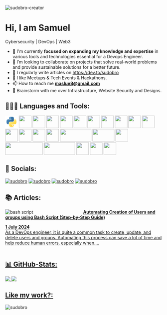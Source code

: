 <p align="left"> <img src="https://komarev.com/ghpvc/?username=sudobro-creator&label=Profile%20views&color=0e75b6&style=flat" alt="sudobro-creator" /> </p>
<h1>Hi, I am Samuel</h1>

Cybersecurity | DevOps | Web3 

- 🌱 I'm currently **focused on expanding my knowledge and expertise** in various tools and technologies essential for a Devops Engineer.
- 👯 I’m looking to collaborate on projects that solve real-world problems and provide sustainable solutions for a better future.
- 📝 I regularly write articles on https://dev.to/sudobro
- 🍕 I like Meetups & Tech Events & Hackathons.
- 📫 How to reach me **maslue8@gmail.com**
- 💬 Brainstorm with me over Infrastructure, Website Security and Designs.


## 👷🏾‍♀️ Languages and Tools:
<a href="https://www.python.org" target="_blank" rel="noreferrer"> <img src="https://raw.githubusercontent.com/devicons/devicon/master/icons/python/python-original.svg" alt="python" width="40" height="40"/></a> 
<a href="https://www.google.com/url?sa=t&source=web&rct=j&opi=89978449&url=https://aws.amazon.com/" target="_blank" rel="noreferrer"> <img src="https://www.svgrepo.com/download/353443/aws.svg" width="40" height="40"/></a>
<a href="https://azure.microsoft.com/en-us/" target="_blank" rel="noreferrer"> <img src="https://upload.vectorlogo.zone/logos/microsoft_azure/images/e584dc34-9cda-4cd3-b318-b6fe4909e4f8.svg" width="40" height="40"/></a>
<a href="https://www.kali.org/" target="_blank" rel="noreferrer"> <img src="https://upload.wikimedia.org/wikipedia/commons/thumb/2/2b/Kali-dragon-icon.svg/512px-Kali-dragon-icon.svg.png?20211125065834" width ="40" height="40"/></a>
<a href="https://ubuntu.com/" target="_blank" rel="noreferrer"> <img src="https://www.vectorlogo.zone/logos/ubuntu/ubuntu-tile.svg" width ="40" height="40"/></a>
<a href="https://kubernetes.io/" target="_blank" rel="noreferrer"> <img src="https://www.svgrepo.com/download/448233/kubernetes.svg" width="40" height="40"/></a> 
<a href="https://git-scm.com/" target="_blank" rel="noreferrer"> <img src="https://www.vectorlogo.zone/logos/git-scm/git-scm-icon.svg" width="40" height="40"></a>
<a href="https://prometheus.io/" target="_blank" rel="noreferrer"> <img src="https://www.vectorlogo.zone/logos/prometheusio/prometheusio-icon.svg" width="40" height="40"></a>
<a href="https://grafana.com/" target="_blank" rel="noreferrer"> <img src="https://www.vectorlogo.zone/logos/grafana/grafana-icon.svg" width="40" height="40"></a>
<a href="https://www.jenkins.io/" target="_blank" rel="noreferrer"> <img src="https://www.vectorlogo.zone/logos/jenkins/jenkins-icon.svg" width="40" height="40"></a>
<a href="https://www.terraform.io/" target="_blank" rel="noreferrer"> <img src="https://www.vectorlogo.zone/logos/terraformio/terraformio-icon.svg" width="40" height="40"/></a>
<a href="https://docs.ansible.com/" target="_blank" rel="noreferrer"> <img src="https://www.vectorlogo.zone/logos/ansible/ansible-icon.svg" width="40" height="40"/></a>
<a href="https://www.gnu.org/software/bash/" target="_blank" rel="noreferrer"> <img src="https://www.vectorlogo.zone/logos/gnu_bash/gnu_bash-icon.svg" width="40" height="40"/></a>
<a href="https://www.postman.com/" target="_blank" rel="noreferrer"> <img src="https://www.svgrepo.com/download/354202/postman-icon.svg" width="40" height="40"></a>
<a href="https://portswigger.net/burp" target="_blank" rel="noreferrer"> <img src="https://www.svgrepo.com/download/454430/burpsuite-security-software.svg" width="40" height="40"></a>
<a href="https://www.wireshark.org/" target="_blank" rel="noreferrer"> <img src="https://www.wireshark.org/assets/img/wireshark-logo-light.png" width="100" height="40"></a>
<a href="https://nmap.org/" target="_blank" rel="noreferrer"> <img src="https://nmap.org/images/sitelogo-2x.png" width="70" height="40"></a>
<a href="https://www.metasploit.com/" target="_blank" rel="noreferrer"> <img src="https://upload.wikimedia.org/wikipedia/commons/0/08/Logo_metasploit.png" width="40" height="40"></a>
<a href="https://www.tenable.com/products/nessus" target="_blank" rel="noreferrer"> <img src="https://upload.wikimedia.org/wikipedia/commons/thumb/c/c1/Nessus-Professional-FullColor-RGB.svg/1024px-Nessus-Professional-FullColor-RGB.svg.png?20190514221529" width="120" height="40"></a>
<a href="https://www.splunk.com/" target="_blank" rel="noreferrer"> <img src="https://www.splunk.com/content/dam/splunk2/en_us/images/icon-library/footer/logo-splunk-corp-rgb-k-web.svg" width="100" height="40"></a>
<a href="https://www.figma.com/" target="_blank" rel="noreferrer"> <img src="https://www.svgrepo.com/download/452202/figma.svg" width="40" height="40"></a>
<a href="https://www.w3schools.com/html/" target="_blank" rel="noreferrer"> <img src="https://www.svgrepo.com/download/452228/html-5.svg" width="40" height="40"></a>
<a href="https://www.w3schools.com/css/" target="_blank" rel="noreferrer"> <img src="https://www.svgrepo.com/download/353623/css-3.svg" width="40" height="40"></a>



## 📱 Socials:
<a href="https://www.linkedin.com/in/sudobro-creator/" target="blank"><img align="center" src="https://www.vectorlogo.zone/logos/linkedin/linkedin-icon.svg" alt="sudobro" height="40" width="40" /></a>
<a href="https://dev.to/sudobro" target="blank"><img align="center" src="https://raw.githubusercontent.com/rahuldkjain/github-profile-readme-generator/master/src/images/icons/Social/devto.svg" alt="sudobro" height="40" width="40" /></a>
<a href="https://twitter.com/sudobro" target="blank"><img align="center" src="https://www.vectorlogo.zone/logos/x/x-icon.svg" alt="sudobro" height="40" width="40" /></a>
<a href="https://instagram.com/sudobrocreator" target="blank"><img align="center" src="https://raw.githubusercontent.com/rahuldkjain/github-profile-readme-generator/master/src/images/icons/Social/instagram.svg" alt="sudobro" height="40" width="40" /></a>



## 📚 Articles:
<p align="left">
<a href="https://dev.to/sudobro/automating-creation-of-users-and-groups-using-bash-script-step-by-step-guide-3dm0" title="Automating Creation of Users and groups using Bash Script (Step-by-Step Guide)"><img src="https://media2.dev.to/dynamic/image/width=1000,height=420,fit=cover,gravity=auto,format=auto/https%3A%2F%2Fdev-to-uploads.s3.amazonaws.com%2Fuploads%2Farticles%2Fuuap2gkezuhoego4ch5k.jpg" alt="bash script" width="250px" align="left"/></a>
<a href="https://dev.to/sudobro/automating-creation-of-users-and-groups-using-bash-script-step-by-step-guide-3dm0" title="Automating Creation of Users and groups using Bash Script (Step-by-Step Guide)"><strong>Automating Creation of Users and groups using Bash Script (Step-by-Step Guide)</strong>
<div><strong>1 July 2024</strong></div>
As a DevOps engineer, it is quite a common task to create, update, and delete users and groups. Automating this process can save a lot of time and help reduce human errors, especially when....
<br/> 
<br/>


## 📊 GitHub-Stats:
<img height="180em" src="https://github-readme-stats.vercel.app/api/top-langs/?username=sudobro-creator&exclude_repo=KNN-Image-Classification&show_icons=true&hide_border=true&layout=compact&langs_count=8"/> <img height="180em" src="https://github-readme-stats.vercel.app/api?username=sudobro-creator&show_icons=true&hide_border=true&&count_private=true&include_all_commits=true" />



## Like my work?:
<a href="https://buymeacoffee.com/sudobro"> <img align="left" src="https://cdn.buymeacoffee.com/buttons/v2/default-yellow.png" height="50" width="210" alt="sudobro" /></a>

